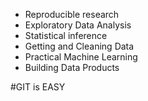 * Reproducible research
* Exploratory Data Analysis
* Statistical inference
* Getting and Cleaning Data
* Practical Machine Learning
* Building Data Products

#GIT is EASY

